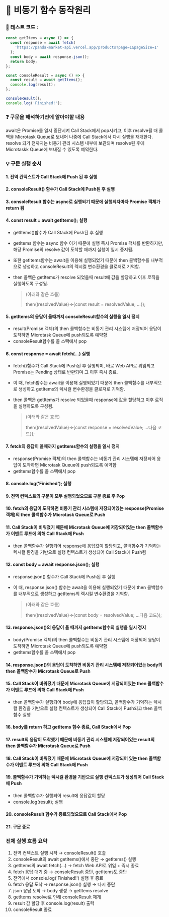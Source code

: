 # 📝 비동기 함수 동작원리

### 📌 테스트 코드 : 
```js
const getItems = async () => {
  const response = await fetch(
    'https://panda-market-api.vercel.app/products?page=1&pageSize=1'
  );
  const body = await response.json();
  return body;
};

const consoleResult = async () => {
  const result = await getItems();
  console.log(result);
};

consoleResult();
console.log('Finished!');
```

### ❓ 구문을 해석하기전에 알아야할 내용
await은 Promise를 일시 중단시켜 Call Stack에서 pop시키고, 이후 resolve될 때 콜백을 Microtask Queue로 보내어 나중에 Call Stack에서 다시 실행을 재개한다. resolve 되기 전까지는 비동기 관리 시스템 내부에 보관되며 resolve된 후에 Microtaskk Queue에 보내질 수 있도록 예약한다.

### 💡 구문 실행 순서

#### 1. 전역 컨텍스트가 Call Stack에 Push 된 후 실행

#### 2. consoleResult() 함수가 Call Stack에 Push된 후 실행

#### 3. consoleResult 함수는 async로 실행되기 때문에 실행되자마자 Promise 객체가 return 됨

#### 4. const result = await getItems(); 실행
- getItems()함수가 Call Stack에 Push된 후 실행
- getItems 함수는 async 함수 이기 때문에 실행 즉시 Promise 객체를 반환하지만, 해당 Promise의 resolve 값이 도착할 때까지 실행이 일시 중지됨.
- 또한 getItems함수는 await을 이용해 실행되었기 때문에 then 콜백함수를 내부적으로 생성하고 consoleResult의 렉시컬 변수환경을 클로저로 기억함.
- then 콜백은 getItems가 resolve 되었을때 result에 값을 할당하고 이후 로직을 실행하도록 구성됨.
  
  > (아래와 같은 흐름)
  > 
  > then((resolvedValue)=>{const result = resolvedValue; ...});

#### 5. getItems의 응답이 올때까지 consoleResult함수의 실행을 일시 정지
- result(Promise 객체)의 then 콜백함수는 비동기 관리 시스템에 저장되어 응답이 도착하면 Microtask Queue에 push되도록 예약함
- consoleResult함수를 콜 스택에서 pop

#### 6. const response = await fetch(...) 실행
- fetch()함수가 Call Stack에 Push된 후 실행되며, 바로 Web API로 위임되고 Promise는 Pending 상태로 반환되며 그 이후 즉시 종료.
- 이 때, fetch함수는 await을 이용해 실행되었기 때문에 then 콜백함수를 내부적으로 생성하고 getItems의 렉시컬 변수환경을 클로저로 기억함.
- then 콜백은 getItems가 resolve 되었을때 response에 값을 할당하고 이후 로직을 실행하도록 구성됨.

  > (아래와 같은 흐름)
  > 
  > then((resolvedValue)=>{const response = resolvedValue; ...다음 코드});

#### 7. fetch의 응답이 올때까지 getItems함수의 실행을 일시 정지
- response(Promise 객체)의 then 콜백함수는 비동기 관리 시스템에 저장되어 응답이 도착하면 Microtask Queue에 push되도록 예약함
- getItems함수를 콜 스택에서 pop

#### 8. console.log('Finished'); 실행

#### 9. 전역 컨텍스트의 구문이 모두 실행되었으므로 구문 종료 후 Pop

#### 10. fetch의 응답이 도착하면 비동기 관리 시스템에 저장되어있는 response(Promise 객체)의 then 콜백함수가 Microtask Queue로 Push

#### 11. Call Stack이 비워졌기 때문에 Microtask Queue에 저장되어있는 then 콜백함수가 이벤트 루프에 의해 Call Stack에 Push
- then 콜백함수가 실행되어 response에 응답값이 할당되고, 콜백함수가 기억하는 렉시컬 환경을 기반으로 실행 컨텍스트가 생성되어 Call Stack에 Push됨

#### 12. const body = await response.json(); 실행
- response.json() 함수가 Call Stack에 Push된 후 실행
- 이 때, response.json() 함수는 await을 이용해 실행되었기 때문에 then 콜백함수를 내부적으로 생성하고 getItems의 렉시컬 변수환경을 기억함.

  > (아래와 같은 흐름)
  > 
  > then((resolvedValue)=>{const body = resolvedValue; ...다음 코드});

#### 13. response.json()의 응답이 올 때까지 getItems함수의 실행을 일시 정지
- body(Promise 객체)의 then 콜백함수는 비동기 관리 시스템에 저장되어 응답이 도착하면 Microtask Queue에 push되도록 예약함
- getItems함수를 콜 스택에서 pop

#### 14. response.json()의 응답이 도착하면 비동기 관리 시스템에 저장되어있는 body의 then 콜백함수가 Microtask Queue로 Push

#### 15. Call Stack이 비워졌기 때문에 Microtask Queue에 저장되어있는 then 콜백함수가 이벤트 루프에 의해 Call Stack에 Push
- then 콜백함수가 실행되어 body에 응답값이 할당되고, 콜백함수가 기억하는 렉시컬 환경을 기반으로 실행 컨텍스트가 생성되어 Call Stack에 Push되고 then 콜백함수 실행

#### 16. body를 return 하고 getItems 함수 종료, Call Stack에서 Pop

#### 17. result의 응답이 도착했기 때문에 비동기 관리 시스템에 저장되어있는 result의 then 콜백함수가 Microtask Queue로 Push

#### 18. Call Stack이 비워졌기 때문에 Microtask Queue에 저장되어 있는 then 콜백함수가 이벤트 루프에 의해 Call Stack에 Push

#### 19. 콜백함수가 기억하는 렉시컬 환경을 기반으로 실행 컨텍스트가 생성되어 Call Stack에 Push
- then 콜백함수가 실행되어 result에 응답값이 할당
- console.log(result); 실행

#### 20. consoleResult 함수가 종료되었으므로 Call Stack에서 Pop

#### 21. 구문 종료


### 전체 실행 흐름 요약
1. 전역 컨텍스트 실행 시작 → consoleResult() 호출
2. consoleResult의 await getItems()에서 중단 → getItems() 실행
3. getItems의 await fetch(...) → fetch Web API로 위임 + 즉시 종료
4. fetch 응답 대기 중 → consoleResult 중단, getItems도 중단
5. 전역에서 console.log('Finished!') 실행 후 종료
6. fetch 응답 도착 → response.json() 실행 → 다시 중단
7. json 응답 도착 → body 생성 → getItems resolve
8. getItems resolve로 인해 consoleResult 재개
9. result 값 할당 후 console.log(result) 출력
10. consoleResult 종료
